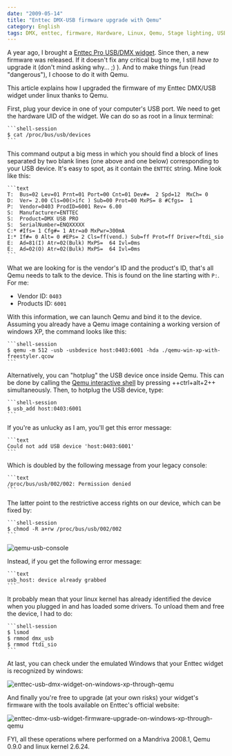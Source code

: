 ```yaml
---
date: "2009-05-14"
title: "Enttec DMX-USB firmware upgrade with Qemu"
category: English
tags: DMX, enttec, firmware, Hardware, Linux, Qemu, Stage lighting, USB
---
```


A year ago, I brought a
[Enttec Pro USB/DMX widget](https://www.enttec.com/dmxusb.php). Since then, a new
firmware was released. If it doesn't fix any critical bug to me, I still _have
to_ upgrade it (don't mind asking why... ;) ). And to make things fun (read
"dangerous"), I choose to do it with Qemu.

This article explains how I upgraded the firmware of my Enttec DMX/USB widget
under linux thanks to Qemu.

First, plug your device in one of your computer's USB port. We need to get the
hardware UID of the widget. We can do so as root in a linux terminal:

    ```shell-session
    $ cat /proc/bus/usb/devices
    ```

This command output a big mess in which you should find a block of lines
separated by two blank lines (one above and one below) corresponding to your USB
device. It's easy to spot, as it contain the `ENTTEC` string. Mine look like
this:

    ```text
    T:  Bus=02 Lev=01 Prnt=01 Port=00 Cnt=01 Dev#=  2 Spd=12  MxCh= 0
    D:  Ver= 2.00 Cls=00(>ifc ) Sub=00 Prot=00 MxPS= 8 #Cfgs=  1
    P:  Vendor=0403 ProdID=6001 Rev= 6.00
    S:  Manufacturer=ENTTEC
    S:  Product=DMX USB PRO
    S:  SerialNumber=ENQXXXXX
    C:* #Ifs= 1 Cfg#= 1 Atr=a0 MxPwr=300mA
    I:* If#= 0 Alt= 0 #EPs= 2 Cls=ff(vend.) Sub=ff Prot=ff Driver=ftdi_sio
    E:  Ad=81(I) Atr=02(Bulk) MxPS=  64 Ivl=0ms
    E:  Ad=02(O) Atr=02(Bulk) MxPS=  64 Ivl=0ms
    ```

What we are looking for is the vendor's ID and the product's ID, that's all Qemu
needs to talk to the device. This is found on the line starting with `P:`.
For me:

  * Vendor ID: `0403`
  * Products ID: `6001`

With this information, we can launch Qemu and bind it to the device. Assuming
you already have a Qemu image containing a working version of windows XP, the
command looks like this:

    ```shell-session
    $ qemu -m 512 -usb -usbdevice host:0403:6001 -hda ./qemu-win-xp-with-freestyler.qcow
    ```

Alternatively, you can "hotplug" the USB device once inside Qemu. This can be
done by calling the
[Qemu interactive shell](https://www.nongnu.org//qemu/qemu-doc.html#SEC11) by
pressing ++ctrl+alt+2++ simultaneously. Then, to hotplug the USB device, type:

    ```shell-session
    $ usb_add host:0403:6001
    ```

If you're as unlucky as I am, you'll get this error message:

    ```text
    Could not add USB device 'host:0403:6001'
    ```

Which is doubled by the following message from your legacy console:

    ```text
    /proc/bus/usb/002/002: Permission denied
    ```

The latter point to the restrictive access rights on our device, which can be
fixed by:

    ```shell-session
    $ chmod -R a+rw /proc/bus/usb/002/002
    ```

![qemu-usb-console]({attach}qemu-usb-console.png)

Instead, if you get the following error message:

    ```text
    usb_host: device already grabbed
    ```

It probably mean that your linux kernel has already identified the device when
you plugged in and has loaded some drivers. To unload them and free the device,
I had to do:

    ```shell-session
    $ lsmod
    $ rmmod dmx_usb
    $ rmmod ftdi_sio
    ```

At last, you can check under the emulated Windows that your Enttec widget is
recognized by windows:

![enttec-usb-dmx-widget-on-windows-xp-through-qemu]({attach}enttec-usb-dmx-widget-on-windows-xp-through-qemu.png)

And finally you're free to upgrade (at your own risks) your widget's firmware
with the tools available on Enttec's official website:

![enttec-dmx-usb-widget-firmware-upgrade-on-windows-xp-through-qemu]({attach}enttec-dmx-usb-widget-firmware-upgrade-on-windows-xp-through-qemu.png)

FYI, all these operations where performed on a Mandriva 2008.1, Qemu 0.9.0 and
linux kernel 2.6.24.
